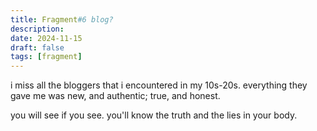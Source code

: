 ```yaml
---
title: Fragment#6 blog?
description: 
date: 2024-11-15
draft: false
tags: [fragment] 
---
```

i miss all the bloggers that i encountered in my 10s-20s. everything they gave me was new, and authentic; true, and honest.

you will see if you see. you'll know the truth and the lies in your body.